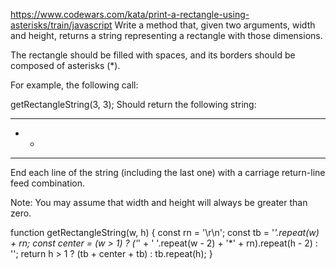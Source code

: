 https://www.codewars.com/kata/print-a-rectangle-using-asterisks/train/javascript
Write a method that, given two arguments, width and height, returns a string representing a rectangle with those dimensions.

The rectangle should be filled with spaces, and its borders should be composed of asterisks (*).

For example, the following call:

getRectangleString(3, 3);
Should return the following string:

***
* *
***
End each line of the string (including the last one) with a carriage return-line feed combination.

Note: You may assume that width and height will always be greater than zero.

function getRectangleString(w, h) {
  const rn = '\r\n';
  const tb = '*'.repeat(w) + rn;
  const center = (w > 1) ? ('*' + ' '.repeat(w - 2) + '*' + rn).repeat(h - 2) : ''; 
  return h > 1 ? (tb + center + tb) : tb.repeat(h);
}
